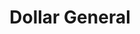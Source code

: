 ---
title: "Dollar General"
url: /goldsboro/dollar-general-west-grantham-street/
shop: variety store
---